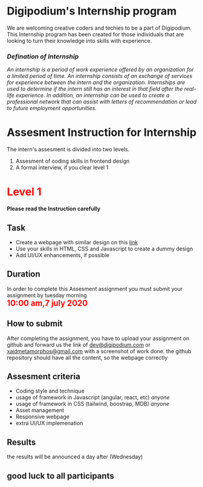 # Digipodium's Internship program
We are welcoming creative coders and techies to be a part of Digipodium. This Internship program has been created for those individuals that are looking to turn their knowledge into skills with experience. 

### *Defination of Internship*
*An internship is a period of work experience offered by an organization for a limited period of time. An internship consists of an exchange of services for experience between the intern and the organization. Internships are used to determine if the intern still has an interest in that field after the real-life experience. In addition, an internship can be used to create a professional network that can assist with letters of recommendation or lead to future employment opportunities.*

 
# Assesment Instruction for Internship

The intern's assesment is divided into two levels.
1. Assesment of coding skills in frontend design
2. A formal interview, if you clear level 1


<h1 style="color:red">Level 1</h1>

**Please read the Instruction carefully**

## Task
- Create a webpage with similar design on this [link](https://make.techwillsaveus.com/)
- Use your skills in HTML, CSS and Javascript to create a dummy design
- Add UI/UX enhancements, if possible

##  Duration
In order to complete this Assesment assignment you must submit your assignment by tuesday morning <br><strong style="color:red;font-size:1.3rem">10:00 am,7 july 2020</strong>

## How to submit
After completing the assignment, you have to upload your assignment on github and forward us the link of dev@digipodium.com or xaidmetamorphos@gmail.com with a screenshot of work done.
the github repository should have all the content, so the webpage correctly

## Assesment criteria
- Coding style and technique
- usage of framework in Javascript (angular, react, etc) *anyone*
- usage of framework in CSS (tailwind, boostrap, MDB) *anyone*
- Asset management
- Responsive webpage
- extra UI/UX implemenation

## Results
the results will be announced a day after (Wednesday)

## good luck to all participants